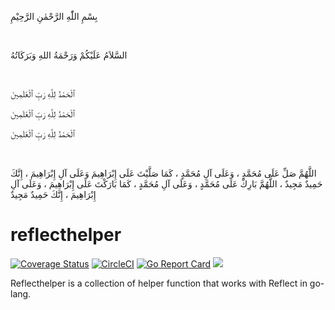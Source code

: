 بِسْمِ اللّٰهِ الرَّحْمٰنِ الرَّحِيْمِ

<br/>

السَّلاَمُ عَلَيْكُمْ وَرَحْمَةُ اللهِ وَبَرَكَاتُهُ

<br/>

ٱلْحَمْدُ لِلَّهِ رَبِّ ٱلْعَٰلَمِينَ

ٱلْحَمْدُ لِلَّهِ رَبِّ ٱلْعَٰلَمِينَ

ٱلْحَمْدُ لِلَّهِ رَبِّ ٱلْعَٰلَمِينَ

<br/>

اللَّهُمَّ صَلِّ عَلَى مُحَمَّدٍ ، وَعَلَى آلِ مُحَمَّدٍ ، كَمَا صَلَّيْتَ عَلَى إِبْرَاهِيمَ وَعَلَى آلِ إِبْرَاهِيمَ ، إِنَّكَ حَمِيدٌ مَجِيدٌ ، اللَّهُمَّ بَارِكْ عَلَى مُحَمَّدٍ ، وَعَلَى آلِ مُحَمَّدٍ ، كَمَا بَارَكْتَ عَلَى إِبْرَاهِيمَ ، وَعَلَى آلِ إِبْرَاهِيمَ ، إِنَّكَ حَمِيدٌ مَجِيدٌ

# reflecthelper
[![Coverage Status](https://coveralls.io/repos/github/fairyhunter13/reflecthelper/badge.svg?branch=master)](https://coveralls.io/github/fairyhunter13/reflecthelper?branch=master)
[![CircleCI](https://circleci.com/gh/fairyhunter13/reflecthelper.svg?style=shield)](https://circleci.com/gh/fairyhunter13/reflecthelper)
[![Go Report Card](https://goreportcard.com/badge/github.com/fairyhunter13/reflecthelper)](https://goreportcard.com/report/github.com/fairyhunter13/reflecthelper)
<a title="Doc for reflecthelper" target="_blank" href="https://pkg.go.dev/github.com/fairyhunter13/reflecthelper/v5?tab=doc"><img src="https://img.shields.io/badge/go.dev-doc-007d9c?style=flat-square&logo=read-the-docs"></a>

Reflecthelper is a collection of helper function that works with Reflect in go-lang.
